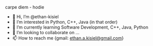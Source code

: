 carpe diem - hodie


- 👋 Hi, I’m @ethan-kisiel
- 👀 I’m interested in Python, C++, Java (in that order)
- 🌱 I’m currently learning Software Development, C++, Java, Python
- 💞️ I’m looking to collaborate on ...
- 📫 How to reach me {gmail: ethan.a.kisiel@gmail.com}

<!---
ethan-kisiel/ethan-kisiel is a ✨ special ✨ repository because its `README.md` (this file) appears on your GitHub profile.
You can click the Preview link to take a look at your changes.
--->
